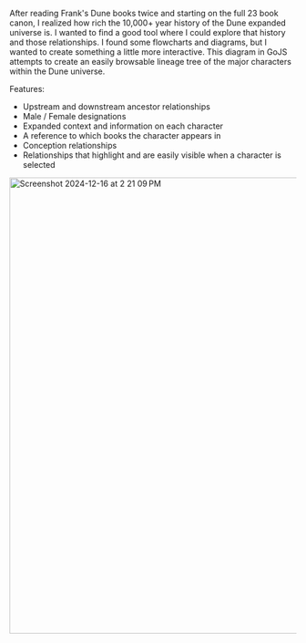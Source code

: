 After reading Frank's Dune books twice and starting on the full 23 book canon, I realized how rich the 10,000+ year history of the Dune expanded universe is. I wanted to find a good tool where I could explore that history and those relationships. I found some flowcharts and diagrams, but I wanted to create something a little more interactive. This diagram in GoJS attempts to create an easily browsable lineage tree of the major characters within the Dune universe. 

Features:
- Upstream and downstream ancestor relationships
- Male / Female designations
- Expanded context and information on each character
- A reference to which books the character appears in
- Conception relationships
- Relationships that highlight and are easily visible when a character is selected

<img width="800" alt="Screenshot 2024-12-16 at 2 21 09 PM" src="https://github.com/user-attachments/assets/c2cda7ef-b330-4061-8574-ae841edb03f2" />

